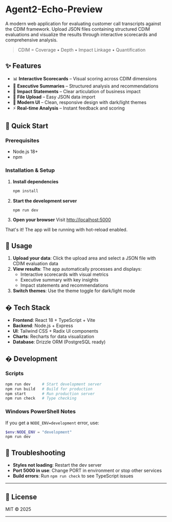 # Agent2-Echo-Preview

A modern web application for evaluating customer call transcripts against the CDIM framework. Upload JSON files containing structured CDIM evaluations and visualize the results through interactive scorecards and comprehensive analysis.

> CDIM = Coverage • Depth • Impact Linkage • Quantification

## ✨ Features
- 📊 **Interactive Scorecards** – Visual scoring across CDIM dimensions
- 📝 **Executive Summaries** – Structured analysis and recommendations
- 🎯 **Impact Statements** – Clear articulation of business impact
- 📁 **File Upload** – Easy JSON data import
- 🎨 **Modern UI** – Clean, responsive design with dark/light themes
- ⚡ **Real-time Analysis** – Instant feedback and scoring

## 🚀 Quick Start

### Prerequisites
- Node.js 18+
- npm

### Installation & Setup
1. **Install dependencies**
   ```bash
   npm install
   ```

2. **Start the development server**
   ```bash
   npm run dev
   ```

3. **Open your browser**
   Visit [http://localhost:5000](http://localhost:5000)

That's it! The app will be running with hot-reload enabled.

## 🔧 Usage
1. **Upload your data**: Click the upload area and select a JSON file with CDIM evaluation data
2. **View results**: The app automatically processes and displays:
   - Interactive scorecards with visual metrics
   - Executive summary with key insights
   - Impact statements and recommendations
3. **Switch themes**: Use the theme toggle for dark/light mode

## � Tech Stack
- **Frontend**: React 18 + TypeScript + Vite
- **Backend**: Node.js + Express
- **UI**: Tailwind CSS + Radix UI components
- **Charts**: Recharts for data visualization
- **Database**: Drizzle ORM (PostgreSQL ready)

## �️ Development

### Scripts
```bash
npm run dev     # Start development server
npm run build   # Build for production
npm start       # Run production server
npm run check   # Type checking
```

### Windows PowerShell Notes
If you get a `NODE_ENV=development` error, use:
```powershell
$env:NODE_ENV = "development"
npm run dev
```

## 🐛 Troubleshooting
- **Styles not loading**: Restart the dev server
- **Port 5000 in use**: Change PORT in environment or stop other services
- **Build errors**: Run `npm run check` to see TypeScript issues

---

## 📄 License
MIT © 2025

---
